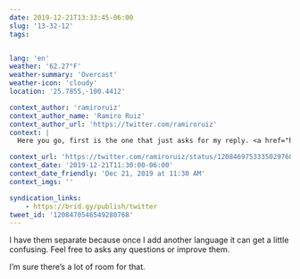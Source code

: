 ```yaml
---
date: 2019-12-21T13:33:45-06:00
slug: '13-32-12'
tags:


lang: 'en'
weather: '62.27°F'
weather-summary: 'Overcast'
weather-icon: 'cloudy'
location: '25.7855,-100.4412'

context_author: 'ramiroruiz'
context_author_name: 'Ramiro Ruiz'
context_author_url: 'https://twitter.com/ramiroruiz'
context: |
  Here you go, first is the one that just asks for my reply. <a href="https://www.icloud.com/shortcuts/625a4c6d08cc49ceb954e4a8b0fd9ccf">https://www.icloud.com/shortcuts/625a4c6d08cc49ceb954e4a8b0fd9ccf</a> Then the replies shortcut, forms and publish the post <a href="https://ramiroruiz.com/replies/2019/12/21/13-28-41)">https://ramiroruiz.com/replies/2019/12/21/13-28-41)</a>

context_url: 'https://twitter.com/ramiroruiz/status/1208469753335029760?s=12'
context_date: '2019-12-21T11:30:00-06:00'
context_date_friendly: 'Dec 21, 2019 at 11:30 AM'
context_imgs: ''

syndication_links:
    - https://brid.gy/publish/twitter
tweet_id: '1208470546549280768'
---
```

I have them separate because once I add another language it can get a little confusing. Feel free to asks any questions or improve them. 

I’m sure there’s a lot of room for that.